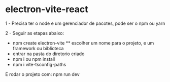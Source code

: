 # electron-vite-react

1 - Precisa ter o node e um gerenciador de pacotes, pode ser o npm ou yarn

2 - Seguir as etapas abaixo: 
- npm create electron-vite
  ** escolher um nome para o projeto, e um framework ou biblioteca
- entrar na pasta do diretorio criado
- npm i ou npm install
- npm i vite-tsconfig-paths

E rodar o projeto com: npm run dev